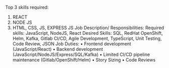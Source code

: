 Top 3 skills required:
1. REACT
2. NODE JS
3. HTML, CSS, JS, EXPRESS JS
Job Description/ Responsibilities:
Required skills: JavaScript, NodeJS, React
Desired Skills: SQL, RedHat OpenShift, Helm, Kafka, Gitlab CI/CD, Agile Development,
TypeScript, Unit Testing, Code Review, JSON
Job Duties:
• Frontend development (JavaScript/React)
• Backend development (JavaScript/NodeJS/Express/SQL/Kafka)
• Limited CI/CD pipeline maintenance (Gitlab/OpenShift/Helm)
• Story Sizing
• Code Reviews